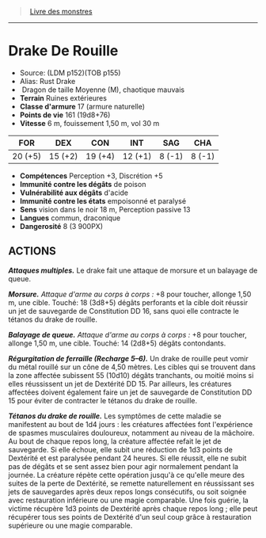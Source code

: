 ﻿> [Livre des monstres](tome_of_beasts.md)

---

# Drake De Rouille

- Source: (LDM p152)(TOB p155)
- Alias: Rust Drake
-  Dragon de taille Moyenne (M), chaotique mauvais
- **Terrain** Ruines extérieures
- **Classe d'armure** 17 (armure naturelle)
- **Points de vie** 161 (19d8+76)
- **Vitesse** 6 m, fouissement 1,50 m, vol 30 m

|FOR|DEX|CON|INT|SAG|CHA|
|---|---|---|---|---|---|
|20 (+5)|15 (+2)|19 (+4)|12 (+1)|8 (-1)|8 (-1)|

- **Compétences** Perception +3, Discrétion +5
- **Immunité contre les dégâts** de poison
- **Vulnérabilité aux dégâts** d'acide
- **Immunité contre les états** empoisonné et paralysé
- **Sens** vision dans le noir 18 m, Perception passive 13
- **Langues** commun, draconique
- **Dangerosité** 8 (3 900PX)

## ACTIONS

**_Attaques multiples._** Le drake fait une attaque de morsure et un balayage de queue.

**_Morsure._** _Attaque d'arme au corps à corps :_ +8 pour toucher, allonge 1,50 m, une cible. Touché: 18 (3d8+5) dégâts perforants et la cible doit réussir un jet de sauvegarde de Constitution DD 16, sans quoi elle contracte le tétanos du drake de rouille.

**_Balayage de queue._** _Attaque d'arme au corps à corps :_ +8 pour toucher, allonge 1,50 m, une cible. Touché: 14 (2d8+5) dégâts contondants.

**_Régurgitation de ferraille (Recharge 5–6)._** Un drake de rouille peut vomir du métal rouillé sur un cône de 4,50 mètres. Les cibles qui se trouvent dans la zone affectée subissent 55 (10d10) dégâts tranchants, ou moitié moins si elles réussissent un jet de Dextérité DD 15. Par ailleurs, les créatures affectées doivent également faire un jet de sauvegarde de Constitution DD 15 pour éviter de contracter le tétanos du drake de rouille.

**_Tétanos du drake de rouille._** Les symptômes de cette maladie se manifestent au bout de 1d4 jours : les créatures affectées font l'expérience de spasmes musculaires douloureux, notamment au niveau de la mâchoire. Au bout de chaque repos long, la créature affectée refait le jet de sauvegarde. Si elle échoue, elle subit une réduction de 1d3 points de Dextérité et est paralysée pendant 24 heures. Si elle réussit, elle ne subit pas de dégâts et se sent assez bien pour agir normalement pendant la journée. La créature répète cette opération jusqu'à ce qu'elle meure des suites de la perte de Dextérité, se remette naturellement en réussissant ses jets de sauvegardes après deux repos longs consécutifs, ou soit soignée avec restauration inférieure ou une magie comparable. Une fois guérie, la victime récupère 1d3 points de Dextérité après chaque repos long ; elle peut récupérer tous ses points de Dextérité d'un seul coup grâce à restauration supérieure
ou une magie comparable.

